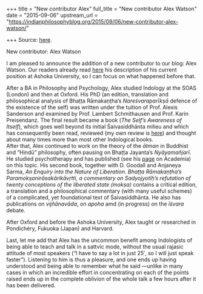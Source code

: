 +++
title = "New contributor Alex"
full_title = "New contributor Alex Watson"
date = "2015-09-06"
upstream_url = "https://indianphilosophyblog.org/2015/09/06/new-contributor-alex-watson/"

+++
Source: [here](https://indianphilosophyblog.org/2015/09/06/new-contributor-alex-watson/).

New contributor: Alex Watson

I am pleased to announce the addition of a new contributor to our blog:
Alex Watson. Our readers already read
[here](http://indianphilosophyblog.org/2015/08/14/ashoka-university-a-guest-post-by-alex-watson/)
his description of his current position at Ashoka University, so I can
focus on what happened before that.

After a BA in Philosophy and Psychology, Alex studied Indology at the
SOAS (London) and then at Oxford. His PhD (an edition, translation and
philosophical analysis of Bhaṭṭa Rāmakaṇṭha’s *Nareśvaraparīkṣā* defence
of the existence of the self) was written under the tuition of Prof.
Alexis Sanderson and examined by Prof. Lambert Schmithausen and Prof.
Karin Preisendanz. The final result became a book (*The Self’s Awareness
of Itself*), which goes well beyond its initial Śaivasiddhānta milieu
and which has consequently been read, reviewed (my own review is
[here](https://www.academia.edu/212236/%C5%9Aaivasiddh%C4%81nta_theories_about_%C4%81tman_Review_article_of_Alex_Watsons_The_Selfs_Awareness_of_Itself._Bha%E1%B9%AD%E1%B9%ADa_R%C4%81maka%E1%B9%87%E1%B9%ADhas_Arguments_Against_the_Buddhist_Doctrine_of_No-Self))
and thought about many times more than most other Indological books.  
After that, Alex continued to work on the theory of the *ātman* in
Buddhist and “Hindū” philosophy, often pausing on Bhaṭṭa Jayanta’s
*Nyāyamañjarī*. He studied psychotherapy and has published (see his
[page](https://harvard.academia.edu/AlexWatson) on Academia) on this
topic. His second book, together with D. Goodall and Anjaneya Sarma, *An
Enquiry into the Nature of Liberation. Bhaṭṭa Rāmakaṇṭha’s
Paramokṣanirāsakārikāvṛtti, a commentary on Sadyojyotiḥ’s refutation of
twenty conceptions of the liberated state (mokṣa)* contains a critical
edition, a translation and a philosophical commentary (with many useful
schemes) of a complicated, yet foundational text of Śaivasiddhānta. He
also has publications on *vijñānavāda*, on *apoha* amd (in progress) on
the *īśvara* debate.

After Oxford and before the Ashoka University, Alex taught or researched
in Pondichéry, Fukuoka (Japan) and Harvard.

Last, let me add that Alex has the uncommon benefit among Indologists of
being able to teach and talk in a sattvic mode, without the usual
rajasic attitude of most speakers (“I have to say a lot in just 25′, so
I will just speak faster”). Listening to him is thus a pleasure, and one
ends up having understood and being able to remember what he said
—unlike in many cases in which an incredible effort in concentrating on
each of the points raised ends up in the complete oblivion of the whole
talk a few hours after it has been delivered.
